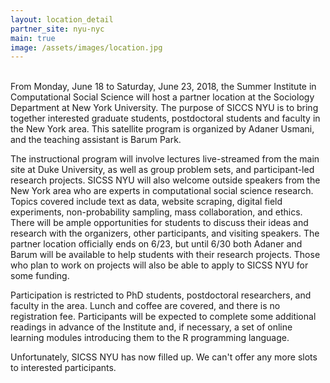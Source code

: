 ```yaml
---
layout: location_detail
partner_site: nyu-nyc
main: true
image: /assets/images/location.jpg
---
```

<br>
From Monday, June 18 to Saturday, June 23, 2018, the Summer Institute in Computational Social Science will host a partner location at the Sociology Department at New York University. The purpose of SICCS NYU is to bring together interested graduate students, postdoctoral students and faculty in the New York area. This satellite program is organized by Adaner Usmani, and the teaching assistant is Barum Park. 

The instructional program will involve lectures live-streamed from the main site at Duke University, as well as group problem sets, and participant-led research projects. SICSS NYU will also welcome outside speakers from the New York area who are experts in computational social science research. Topics covered include text as data, website scraping, digital field experiments, non-probability sampling, mass collaboration, and ethics. There will be ample opportunities for students to discuss their ideas and research with the organizers, other participants, and visiting speakers. The partner location officially ends on 6/23, but until 6/30 both Adaner and Barum will be available to help students with their research projects. Those who plan to work on projects will also be able to apply to SICSS NYU for some funding.  

Participation is restricted to PhD students, postdoctoral researchers, and faculty in the area. Lunch and coffee are covered, and there is no registration fee. Participants will be expected to complete some additional readings in advance of the Institute and, if necessary, a set of online learning modules introducing them to the R programming language. 

Unfortunately, SICSS NYU has now filled up. We can't offer any more slots to interested participants.

